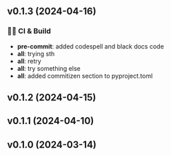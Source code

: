 ## v0.1.3 (2024-04-16)

### 💚👷 CI & Build

- **pre-commit**: added codespell and black docs code
- **all**: trying sth
- **all**: retry
- **all**: try something else
- **all**: added commitizen section to pyproject.toml

## v0.1.2 (2024-04-15)

## v0.1.1 (2024-04-10)

## v0.1.0 (2024-03-14)
